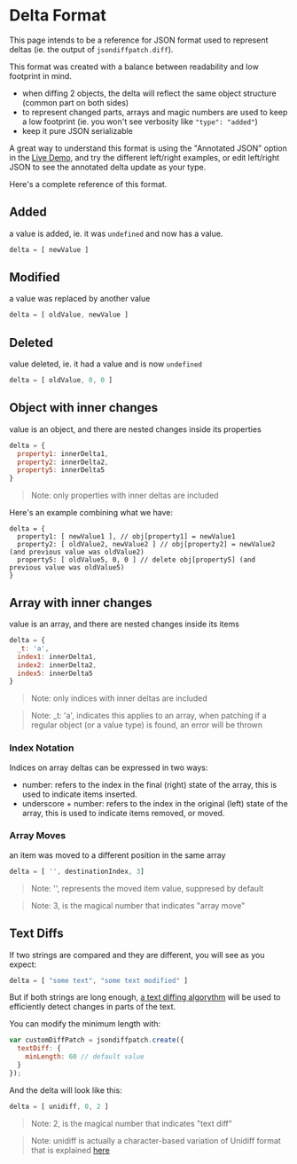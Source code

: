 Delta Format
============

This page intends to be a reference for JSON format used to represent deltas (ie. the output of ```jsondiffpatch.diff```).

This format was created with a balance between readability and low footprint in mind.

- when diffing 2 objects, the delta will reflect the same object structure (common part on both sides)
- to represent changed parts, arrays and magic numbers are used to keep a low footprint (ie. you won't see verbosity like ```"type": "added"```)
- keep it pure JSON serializable

A great way to understand this format is using the "Annotated JSON" option in the [Live Demo](http://benjamine.github.com/jsondiffpatch/demo/index.html), and try the different left/right examples, or edit left/right JSON to see the annotated delta update as your type.

Here's a complete reference of this format.

Added
-----
a value is added, ie. it was ```undefined``` and now has a value.
``` javascript
delta = [ newValue ]
```

Modified
-----
a value was replaced by another value
``` javascript
delta = [ oldValue, newValue ]
```

Deleted
-----
value deleted, ie. it had a value and is now ```undefined```
``` javascript
delta = [ oldValue, 0, 0 ]
```

Object with inner changes
-----
value is an object, and there are nested changes inside its properties

``` javascript
delta = {
  property1: innerDelta1,
  property2: innerDelta2,
  property5: innerDelta5
}
```

> Note: only properties with inner deltas are included

Here's an example combining what we have:

```
delta = {
  property1: [ newValue1 ], // obj[property1] = newValue1
  property2: [ oldValue2, newValue2 ] // obj[property2] = newValue2 (and previous value was oldValue2)
  property5: [ oldValue5, 0, 0 ] // delete obj[property5] (and previous value was oldValue5)
}
```

Array with inner changes
-----
value is an array, and there are nested changes inside its items

``` javascript
delta = {
  _t: 'a',
  index1: innerDelta1,
  index2: innerDelta2,
  index5: innerDelta5
}
```

> Note: only indices with inner deltas are included

> Note: _t: 'a', indicates this applies to an array, when patching if a regular object (or a value type) is found, an error will be thrown

### Index Notation

Indices on array deltas can be expressed in two ways:
- number: refers to the index in the final (right) state of the array, this is used to indicate items inserted.
- underscore + number: refers to the index in the original (left) state of the array, this is used to indicate items removed, or moved.

### Array Moves
an item was moved to a different position in the same array
``` javascript
delta = [ '', destinationIndex, 3]
```
> Note: '', represents the moved item value, suppresed by default

> Note: 3, is the magical number that indicates "array move"

Text Diffs
----------

If two strings are compared and they are different, you will see as you expect:
``` javascript
delta = [ "some text", "some text modified" ]
```
But if both strings are long enough, [a text diffing algorythm](https://code.google.com/p/google-diff-match-patch/) will be used to efficiently detect changes in parts of the text.

You can modify the minimum length with:
``` javascript
var customDiffPatch = jsondiffpatch.create({
  textDiff: {
    minLength: 60 // default value
  }
});
```

And the delta will look like this:

``` javascript
delta = [ unidiff, 0, 2 ]

```
> Note: 2, is the magical number that indicates "text diff"

> Note: unidiff is actually a character-based variation of Unidiff format that is explained [here](https://code.google.com/p/google-diff-match-patch/wiki/Unidiff)

